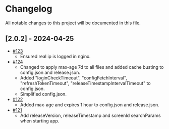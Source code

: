 # Changelog

All notable changes to this project will be documented in this file.

## [2.0.2] - 2024-04-25

- [#123](https://github.com/os2display/display-client/pull/123)
  - Ensured real ip is logged in nginx.
- [#124](https://github.com/os2display/display-client/pull/124)
  - Changed to apply max-age 7d to all files and added cache busting to config.json and release.json.
  - Added "loginCheckTimeout", "configFetchInterval", "refreshTokenTimeout", "releaseTimestampIntervalTimeout" to config.json.
  - Simplified config.json.
- [#122](https://github.com/os2display/display-client/pull/122)
  - Added max-age and expires 1 hour to config.json and release.json.
- [#121](https://github.com/os2display/display-client/pull/120)
  - Add releaseVersion, releaseTimestamp and screenId searchParams when starting app.
